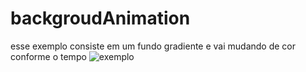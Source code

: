 # backgroudAnimation
esse exemplo consiste em um fundo gradiente e vai mudando de cor conforme o tempo 
![exemplo]()
